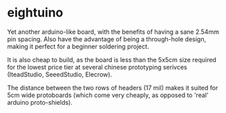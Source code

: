 eightuino
=========

Yet another arduino-like board, with the benefits of having a sane 2.54mm pin spacing. Also have the advantage of being a through-hole design, making it perfect for a beginner soldering project.

It is also cheap to build, as the board is less than the 5x5cm size required for the lowest price tier at several chinese prototyping serivces (IteadStudio, SeeedStudio, Elecrow).

The distance between the two rows of headers (17 mil) makes it suited for 5cm wide protoboards (which come very cheaply, as opposed to 'real' arduino proto-shields).

